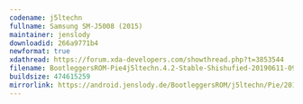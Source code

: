 ```yaml
---
codename: j5ltechn
fullname: Samsung SM-J5008 (2015)
maintainer: jenslody
downloadid: 266a9771b4
newformat: true
xdathread: https://forum.xda-developers.com/showthread.php?t=3853544
filename: BootleggersROM-Pie4j5ltechn.4.2-Stable-Shishufied-20190611-091251.zip
buildsize: 474615259
mirrorlink: https://android.jenslody.de/BootleggersROM/j5ltechn/Pie/20190611-091251/
---
```


